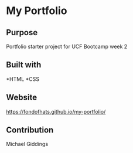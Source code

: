 # My Portfolio

## Purpose
Portfolio starter project for UCF Bootcamp week 2

## Built with
*HTML
*CSS

## Website
https://fondofhats.github.io/my-portfolio/

## Contribution
Michael Giddings


